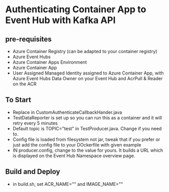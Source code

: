 # Authenticating Container App to Event Hub with Kafka API

## pre-requisites

- Azure Container Registry (can be adapted to your container registry)
- Azure Event Hubs
- Azure Container Apps Environment
- Azure Container App
- User Assigned Managed Identity assigned to Azure Container App, with Azure Event Hubs Data Owner on your Event Hub and AcrPull & Reader on the ACR

## To Start

- Replace <managedIdentityClientId> in CustomAuthenticateCallbackHander.java
- TestDataReporter is set up so you can run this as a container and it will retry every 5 minutes
- Default topic is TOPIC="test" in TestProducer.java. Change if you need to.
- Config file is loaded from filesystem not jar, tweak that if you prefer or just add the config file to your DOckerfile with given example
- IN producer.config, change <your event hub namespace> to the value for yours. It builds a URL which is displayed on the Event Hub Namespace overview page.

## Build and Deploy

- in build.sh, set ACR_NAME="<my acr name>" and IMAGE_NAME="<app name>"
